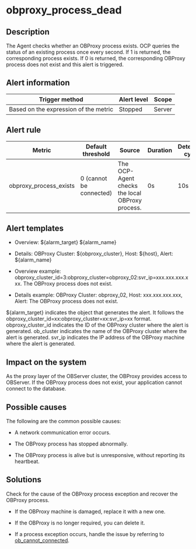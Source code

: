 obproxy_process_dead
=========================================

Description
--------------------------------

The Agent checks whether an OBProxy process exists. OCP queries the status of an existing process once every second. If 1 is returned, the corresponding process exists. If 0 is returned, the corresponding OBProxy process does not exist and this alert is triggered.

Alert information
--------------------------------------

|            Trigger method             | Alert level | Scope  |
|---------------------------------------|-------------|--------|
| Based on the expression of the metric | Stopped     | Server |

Alert rule
-------------------------------

|         Metric         |    Default threshold    |                     Source                      | Duration | Detection cycle | Elimination cycle |
|------------------------|-------------------------|-------------------------------------------------|----------|-----------------|-------------------|
| obproxy_process_exists | 0 (cannot be connected) | The OCP-Agent checks the local OBProxy process. | 0s       | 10s             | 5 min             |

Alert templates
------------------------------------

* Overview: ${alarm_target} ${alarm_name}

* Details: OBProxy Cluster: ${obproxy_cluster}, Host: ${host}, Alert: ${alarm_name}

* Overview example: obproxy_cluster_id=3:obproxy_cluster=obproxy_02:svr_ip=xxx.xxx.xxx.xxx. The OBProxy process does not exist.

* Details example: OBProxy Cluster: obproxy_02, Host: xxx.xxx.xxx.xxx, Alert: The OBProxy process does not exist.

\${alarm_target} indicates the object that generates the alert. It follows the obproxy_cluster_id=xx:obproxy_cluster=xx:svr_ip=xx format. obproxy_cluster_id indicates the ID of the OBProxy cluster where the alert is generated. ob_cluster indicates the name of the OBProxy cluster where the alert is generated. svr_ip indicates the IP address of the OBProxy machine where the alert is generated.

Impact on the system
-----------------------------------------

As the proxy layer of the OBServer cluster, the OBProxy provides access to OBServer. If the OBProxy process does not exist, your application cannot connect to the database.

Possible causes
------------------------------------

The following are the common possible causes:

* A network communication error occurs.

* The OBProxy process has stopped abnormally.

* The OBProxy process is alive but is unresponsive, without reporting its heartbeat.

Solutions
------------------------------

Check for the cause of the OBProxy process exception and recover the OBProxy process.

* If the OBProxy machine is damaged, replace it with a new one.

* If the OBProxy is no longer required, you can delete it.

* If a process exception occurs, handle the issue by referring to [ob_cannot_connected](../2.ob-alert/1.ob_cannot_connected.md).
